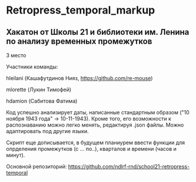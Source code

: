 # Retropress_temporal_markup
## Хакатон от Школы 21 и библиотеки им. Ленина по анализу временных промежутков
3 место

Участники команды: 

hleilani (Кашафутдинов Нияз, https://github.com/re-mouse)

mlorette (Лукин Тимофей)

hdamion (Сабитова Фатима)

Код успешно анализирует даты, написанные стандартным образом ("10 ноября 1943 года" -> 10-11-1943). Кроме того, его возможности к распознаванию можно легко менять, редактируя .json файлы. Можно адаптировать под другие языки.

Скрипт еще дописывается, в будущем планиурем ввести функции для опрделения промежутков (с ... по..), кварталов и времени (часов и минут).

Основной репозиторий: https://github.com/ndlrf-rnd/school21-retropress-temporal
